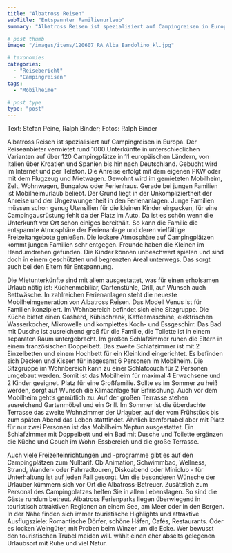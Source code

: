 ```yaml
---
title: "Albatross Reisen"
subTitle: "Entspannter Familienurlaub"
summary: "Albatross Reisen ist spezialisiert auf Campingreisen in Europa. Der Reiseanbieter vermietet rund 1000 Unterkünfte in unterschiedlichen Varianten auf über 120 Campingplätze in 11 europäischen Ländern, von Italien über Kroatien und Spanien bis hin nach Deutschland. Gebucht wird im Internet und per Telefon. Die Anreise erfolgt }"

# post thumb
image: "/images/items/120607_RA_Alba_Bardolino_kl.jpg"

# taxonomies
categories: 
  - "Reisebericht"
  - "Campingreisen"
tags:
  - "Mobilheime"

# post type
type: "post"
---
```


Text: Stefan Peine, Ralph Binder; Fotos: Ralph Binder  

 Albatross Reisen ist spezialisiert auf Campingreisen in Europa. Der Reiseanbieter vermietet rund 1000 Unterkünfte in unterschiedlichen Varianten auf über 120 Campingplätze in 11 europäischen Ländern, von Italien über Kroatien und Spanien bis hin nach Deutschland. Gebucht wird im Internet und per Telefon. Die Anreise erfolgt mit dem eigenen PKW oder mit dem Flugzeug und Mietwagen. Gewohnt wird im gemieteten Mobilheim, Zelt, Wohnwagen, Bungalow oder Ferienhaus. Gerade bei jungen Familien ist Mobilheimurlaub beliebt. Der Grund liegt in der Unkompliziertheit der Anreise und der Ungezwungenheit in den Ferienanlagen. Junge Familien müssen schon genug Utensilien für die kleinen Kinder einpacken, für eine Campingausrüstung fehlt da der Platz im Auto. Da ist es schön wenn die Unterkunft vor Ort schon einiges bereithält. So kann die Familie die entspannte Atmosphäre der Ferienanlage und deren vielfältige Freizeitangebote genießen. Die lockere Atmosphäre auf Campingplätzen kommt jungen Familien sehr entgegen. Freunde haben die Kleinen im Handumdrehen gefunden. Die Kinder können unbeschwert spielen und sind doch in einem geschützten und begrenzten Areal unterwegs. Das sorgt auch bei den Eltern für Entspannung.  

 Die Mietunterkünfte sind mit allem ausgestattet, was für einen erholsamen Urlaub nötig ist: Küchenmobiliar, Gartenstühle, Grill, auf Wunsch auch Bettwäsche. In zahlreichen Ferienanlagen steht die neueste Mobilheimgeneration von Albatross Reisen. Das Modell Venus ist für Familien konzipiert. Im Wohnbereich befindet sich eine Sitzgruppe. Die Küche bietet einen Gasherd, Kühlschrank, Kaffeemaschine, elektrischen Wasserkocher, Mikrowelle und komplettes Koch- und Essgeschirr. Das Bad mit Dusche ist ausreichend groß für die Familie, die Toilette ist in einem separaten Raum untergebracht. Im großen Schlafzimmer ruhen die Eltern in einem französischen Doppelbett. Das zweite Schlafzimmer ist mit 2 Einzelbetten und einem Hochbett für ein Kleinkind eingerichtet. Es befinden sich Decken und Kissen für insgesamt 6 Personen im Mobilheim. Die Sitzgruppe im Wohnbereich kann zu einer Schlafcouch für 2 Personen umgebaut werden. Somit ist das Mobilheim für maximal 4 Erwachsene und 2 Kinder geeignet. Platz für eine Großfamilie. Sollte es im Sommer zu heiß werden, sorgt auf Wunsch die Klimaanlage für Erfrischung. Auch vor dem Mobilheim geht’s gemütlich zu. Auf der großen Terrasse stehen ausreichend Gartenmöbel und ein Grill. Im Sommer ist die überdachte Terrasse das zweite Wohnzimmer der Urlauber, auf der vom Frühstück bis zum späten Abend das Leben stattfindet. Ähnlich komfortabel aber mit Platz für nur zwei Personen ist das Mobilheim Neptun ausgestattet. Ein Schlafzimmer mit Doppelbett und ein Bad mit Dusche und Toilette ergänzen die Küche und Couch im Wohn-Essbereich und die große Terrasse.   

 Auch viele Freizeiteinrichtungen und -programme gibt es auf den Campingplätzen zum Nulltarif. Ob Animation, Schwimmbad, Wellness, Strand, Wander- oder Fahrradtouren, Diskoabend oder Miniclub - für Unterhaltung ist auf jeden Fall gesorgt. Um die besonderen Wünsche der Urlauber kümmern sich vor Ort die Albatross-Betreuer. Zusätzlich zum Personal des Campingplatzes helfen Sie in allen Lebenslagen. So sind die Gäste rundum betreut. Albatross Ferienparks liegen überwiegend in touristisch attraktiven Regionen an einem See, am Meer oder in den Bergen. In der Nähe finden sich immer touristische Highlights und attraktive Ausflugsziele: Romantische Dörfer, schöne Häfen, Cafés, Restaurants. Oder es locken Weingüter, mit Proben beim Winzer um die Ecke. Wer bewusst den touristischen Trubel meiden will. wählt einen eher abseits gelegenen Urlaubsort mit Ruhe und viel Natur.